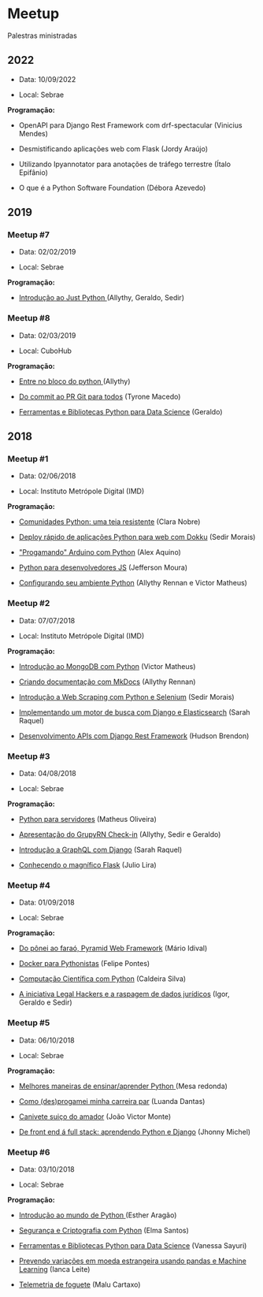 # Meetup
Palestras ministradas

## 2022

* Data: 10/09/2022

* Local: Sebrae

**Programação:**

* OpenAPI para Django Rest Framework com drf-spectacular (Vinicius Mendes)

* Desmistificando aplicações web com Flask (Jordy Araújo)

* Utilizando Ipyannotator para anotações de tráfego terrestre (Ítalo Epifânio)

* O que é a Python Software Foundation (Débora Azevedo)

## 2019

### Meetup #7

* Data: 02/02/2019

* Local: Sebrae

**Programação:**

* [Introdução ao Just Python ](https://justpython.style/manifesto/) (Allythy, Geraldo, Sedir)

### Meetup #8

* Data: 02/03/2019

* Local: CuboHub

**Programação:**

* [Entre no bloco do python ](https://github.com/GruPy-RN/meetup/tree/master/meetup-8/slides/entre-no-bloco-do-python) (Allythy)

* [Do commit ao PR Git para todos](https://github.com/GruPy-RN/meetup/tree/master/meetup-8/slides/do-commit-ao-pr-git-para-todos) (Tyrone Macedo)

* [Ferramentas e Bibliotecas Python para Data Science](https://github.com/GruPy-RN/meetup/tree/master/meetup-6/slides/como-enviar-sms-do-seu-android-usando-python) (Geraldo)

## 2018

### Meetup #1

* Data: 02/06/2018

* Local: Instituto Metrópole Digital (IMD)

**Programação:**

* [Comunidades Python: uma teia resistente](https://github.com/GruPy-RN/meetup/tree/master/meetup-1/slides/comunidades-python) (Clara Nobre)

* [Deploy rápido de aplicações Python para web com Dokku](https://github.com/GruPy-RN/meetup/tree/master/meetup-1/slides/deploy-rapido-de-aplicaçoes-python-para-web-com-dokku) (Sedir Morais)

* ["Progamando" Arduino com Python](https://github.com/GruPy-RN/meetup/tree/master/meetup-1/slides/arduino-com-python) (Alex Aquino)

* [Python para desenvolvedores JS](https://github.com/GruPy-RN/meetup/tree/master/meetup-1/slides/python-para-desenvolvedores-js) (Jefferson Moura)

* [Configurando seu ambiente Python](https://github.com/GruPy-RN/meetup/tree/master/meetup-1/slides/configurando-se-ambiente-python) (Allythy Rennan e Victor Matheus)

### Meetup #2

* Data: 07/07/2018

* Local: Instituto Metrópole Digital (IMD)

**Programação:**

* [Introdução ao MongoDB com Python](https://github.com/GruPy-RN/meetup/tree/master/meetup-2/slides/apresentacao-introducao-ao-mongodb-com-python) (Victor Matheus)

* [Criando documentação com MkDocs](https://github.com/GruPy-RN/meetup/tree/master/meetup-2/slides/criando-docomentacao-com-mkdocs) (Allythy Rennan)

* [Introdução a Web Scraping com Python e Selenium](https://github.com/GruPy-RN/meetup/tree/master/meetup-2/slides/web-scraping-com-python-e-selenium) (Sedir Morais)

* [Implementando um motor de busca com Django e Elasticsearch](https://github.com/GruPy-RN/meetup/tree/master/meetup-2/slides/implementando-motor-de-busca-com-django-e-elasticsearch) (Sarah Raquel)

* [Desenvolvimento APIs com Django Rest Framework](https://github.com/GruPy-RN/meetup/tree/master/meetup-2/slides/desenvolvendo-apis-com-django-rest-framework) (Hudson Brendon)

### Meetup #3

* Data: 04/08/2018

* Local: Sebrae

**Programação:**

* [Python para servidores](https://github.com/GruPy-RN/meetup/tree/master/meetup-3/slides/python-para-servidores) (Matheus Oliveira)

* [Apresentação do GrupyRN Check-in](https://github.com/GruPy-RN/meetup/tree/master/meetup-3/slides/apresentacao-do-grupyrn-check-in) (Allythy, Sedir e Geraldo)

* [Introdução a GraphQL com Django](https://github.com/GruPy-RN/meetup/tree/master/meetup-3/slides/introducao-a-graphql-com-django) (Sarah Raquel)

* [Conhecendo o magnífico Flask](https://github.com/GruPy-RN/meetup/tree/master/meetup-3/slides/conhecendo-o-magnifico-flask) (Julio Lira)

### Meetup #4

* Data: 01/09/2018

* Local: Sebrae

**Programação:**

* [ Do pônei ao faraó, Pyramid Web Framework](https://github.com/GruPy-RN/meetup/tree/master/meetup-4/slides/do-ponei-ao-farao,-pyramid-web-framework) (Mário Idival)

* [Docker para Pythonistas](https://github.com/GruPy-RN/meetup/tree/master/meetup-4/slides/docker-para-pythonistas) (Felipe Pontes)

* [Computação Científica com Python](https://github.com/GruPy-RN/meetup/tree/master/meetup-4/slides/computacao-cientifica-com-python) (Caldeira Silva)

* [A iniciativa Legal Hackers e a raspagem de dados jurídicos](https://github.com/GruPy-RN/meetup/tree/master/meetup-4/slides/iniciativa-legal-hackers-e-a-raspagem-de-dados-juridicos) (Igor, Geraldo e Sedir)

### Meetup #5

* Data: 06/10/2018

* Local: Sebrae

**Programação:**

* [Melhores maneiras de ensinar/aprender Python ](https://github.com/GruPy-RN/meetup/tree/master/meetup-5/) (Mesa redonda)

* [Como (des)progamei minha carreira par](https://github.com/GruPy-RN/meetup/tree/master/meetup-5/slides/como-desprogamei-minha-carreira) (Luanda Dantas)

* [Canivete suiço do amador](https://github.com/GruPy-RN/meetup/tree/master/meetup-5/slides/canivete-suico-do-amador) (João Victor Monte)

* [De front end á full stack: aprendendo Python e Django](https://github.com/GruPy-RN/meetup/tree/master/meetup-5/slides/de-front-end-a-full-stack-aprendendo-python-e-django) (Jhonny Michel)

### Meetup #6

* Data: 03/10/2018

* Local: Sebrae

**Programação:**

* [Introdução ao mundo de Python ](https://github.com/GruPy-RN/meetup/tree/master/meetup-6/slides/introducao-ao-mundo-de-python) (Esther Aragão)

* [Segurança e Criptografia com Python](https://github.com/GruPy-RN/meetup/tree/master/meetup-6/slides/seguranca-e-criptografia-com-python) (Elma Santos)

* [Ferramentas e Bibliotecas Python para Data Science](https://github.com/GruPy-RN/meetup/tree/master/meetup-6/slides/ferramentas-e-bibliotecas-python-para-data-science) (Vanessa Sayuri)

* [Prevendo variações em moeda estrangeira usando pandas e Machine Learning](https://github.com/GruPy-RN/meetup/tree/master/meetup-6/slides/prevendo-variacoes-em-moeda-estrangeira-usando-pandas-e-machine-learning) (Ianca Leite)

* [Telemetria de foguete](https://github.com/GruPy-RN/meetup/tree/master/meetup-6/slides/telemetria-de-foguete) (Malu Cartaxo)